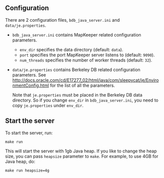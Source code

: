 ## Configuration 

There are 2 configuration files, `bdb_java_server.ini` and `data/je.properties`.

- `bdb_java_server.ini` contains MapKeeper related configuration parameters.
    - `env_dir` specifies the data directory (default: `data`).
    - `port` specifies the port MapKeeper server listens to (default: `9090`).
    - `num_threads` specifies the number of worker threads (default: `32`).

- `data/je.properties` contains Berkeley DB related configuration parameters.
  See http://docs.oracle.com/cd/E17277_02/html/java/com/sleepycat/je/EnvironmentConfig.html
  for the list of all the parameters.

  Note that `je.properties` must be placed in the Berkeley DB data directory. So 
  if you change `env_dir` in `bdb_java_server.ini`, you need to copy `je.properties`
  under `env_dir`. 

## Start the server

To start the server, run:

    make run

This will start the server with 1gb Java heap. If you like to change the heap
size, you can pass `heapsize` parameter to `make`. For example, to use 4GB for
Java heap, do:

    make run heapsize=4g
